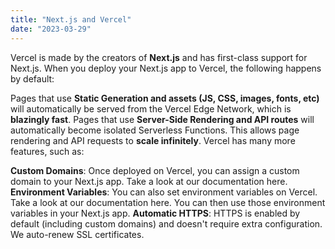 ```yaml
---
title: "Next.js and Vercel"
date: "2023-03-29"
---
```


Vercel is made by the creators of **Next.js** and has first-class support for Next.js. When you deploy your Next.js app to Vercel, the following happens by default:

Pages that use **Static Generation and assets (JS, CSS, images, fonts, etc)** will automatically be served from the Vercel Edge Network, which is **blazingly fast**.
Pages that use **Server-Side Rendering and API routes** will automatically become isolated Serverless Functions. This allows page rendering and API requests to **scale infinitely**.
Vercel has many more features, such as:

**Custom Domains**: Once deployed on Vercel, you can assign a custom domain to your Next.js app. Take a look at our documentation here.
**Environment Variables**: You can also set environment variables on Vercel. Take a look at our documentation here. You can then use those environment variables in your Next.js app.
**Automatic HTTPS**: HTTPS is enabled by default (including custom domains) and doesn't require extra configuration. We auto-renew SSL certificates.
